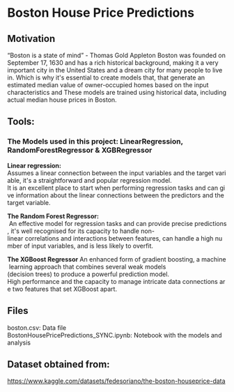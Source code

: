 # Boston House Price Predictions
## Motivation
“Boston is a state of mind” - Thomas Gold Appleton
Boston was founded on September 17, 1630 and has a rich historical background, making it a very important city in the United States and a dream city for many people to live in.
Which is why it's essential to create models that, that generate an estimated median value of owner-occupied homes based on the input characteristics and 
These models are trained using historical data, including actual median house prices in Boston.


## Tools:
### The Models used in this project: LinearRegression, RandomForestRegressor & XGBRegressor    

<b>Linear regression:</b> Assumes a linear connection between the input variables and the target variable, it's a straightforward and popular regression model.
It is an excellent place to start when performing regression tasks and can give information about the linear connections between the predictors and the target variable.

<b>The Random Forest Regressor: </b> An effective model for regression tasks and can provide precise predictions, it's well recognised for its capacity to handle non-linear correlations and interactions between features, can handle a high number of input variables, and is less likely to overfit.

<b>The XGBoost Regressor</b> An enhanced form of gradient boosting, a machine learning approach that combines several weak models
(decision trees) to produce a powerful prediction model.
High performance and the capacity to manage intricate data connections are two features that set XGBoost apart.


## Files
boston.csv: Data file                 
BostonHousePricePredictions_SYNC.ipynb: Notebook with the models and analysis

## Dataset obtained from:
https://www.kaggle.com/datasets/fedesoriano/the-boston-houseprice-data

